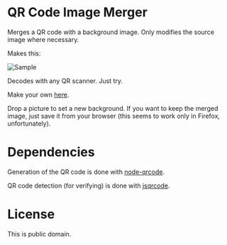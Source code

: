 QR Code Image Merger
====================

Merges a QR code with a background image.
Only modifies the source image where necessary.

Makes this:

![Sample](http://markusfisch.github.io/qrim/sample.png)

Decodes with any QR scanner. Just try.

Make your own [here](http://qrim.markusfisch.de).

Drop a picture to set a new background.
If you want to keep the merged image, just save it from your browser
(this seems to work only in Firefox, unfortunately).

Dependencies
============

Generation of the QR code is done with
[node-qrcode](https://github.com/soldair/node-qrcode).

QR code detection (for verifying) is done with
[jsqrcode](https://github.com/LazarSoft/jsqrcode).

License
=======

This is public domain.
